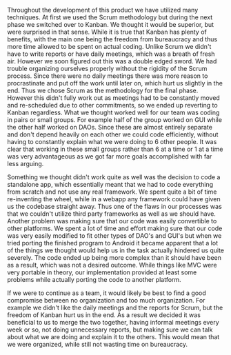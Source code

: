 
Throughout the development of this product we have utilized many techniques. At first we used the Scrum methodology but during the next phase we switched over to Kanban. We thought it would be superior, but were surprised in that sense. While it is true that Kanban has plenty of benefits, with the main one being the freedom from bureaucracy and thus more time allowed to be spent on actual coding. Unlike Scrum we didn't have to write reports or have daily meetings, which was a breath of fresh air. However we soon figured out this was a double edged sword. We had trouble organizing ourselves properly without the rigidity of the Scrum process. Since there were no daily meetings there was more reason to procrastinate and put off the work until later on, which hurt us slightly in the end. Thus we chose Scrum as the methodology for the final phase. However this didn't fully work out as meetings had to be constantly moved and re-scheduled due to other commitments, so we ended up reverting to Kanban regardless. What we thought worked well for our team was coding in pairs or small groups. For example half of the group worked on GUI while the other half worked on DAOs. Since these are almost entirely separate and don't depend heavily on each other we could code efficiently, without having to constantly explain what we were doing to 6 other people. It was clear that working in these small groups rather than 6 at a time or 1 at a time was very advantageous as we got far more goals accomplished with far less arguing. 

Something we thought didn't work quite as well was the decision to code a standalone app, which essentially meant that we had to code everything from scratch and not use any real framework. We spent quite a bit of time re-inventing the wheel, while in a webapp any framework could have given us the codebase straight away. Thus one of the flaws in our processes was that we couldn't utilize third party frameworks as well as we should have. Another problem was making sure that our code was easily convertible to other platforms. We spent a lot of time and effort making sure that our code was very easily modified to fit other types of DAO's and GUI's but when we tried porting the finished program to Android it became apparent that a lot of the things we thought would help us in the task actually hindered us quite severely. The code ended up being more complex than it should have been as a result, which was not a desired outcome. While things like MVC were very portable in theory, our implementation provided at least some problems while actually porting the code to another platform.

If we were to continue as a team, it would likely be best to find a good compromise between no organization and too much organization. For example we didn't like the daily meetings and the reports for Scrum, but the freedom of Kanban hurt us in the end. As a result we decided it was beneficial to us to merge the two together, having informal meetings every week or so, not doing unnecessary reports, but making sure we can talk about what we are doing and explain it to the others. This would mean that we were organized, while still not wasting time on bureaucracy. 

